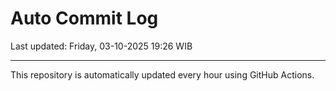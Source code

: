 # Auto Commit Log

Last updated: Friday, 03-10-2025 19:26 WIB

---

This repository is automatically updated every hour using GitHub Actions.
